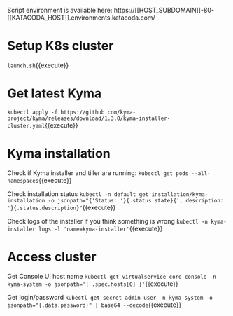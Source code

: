 Script environment is available here: https://[[HOST_SUBDOMAIN]]-80-[[KATACODA_HOST]].environments.katacoda.com/

# Setup K8s cluster

`launch.sh`{{execute}}

# Get latest Kyma

`kubectl apply -f https://github.com/kyma-project/kyma/releases/download/1.3.0/kyma-installer-cluster.yaml`{{execute}}

# Kyma installation

Check if Kyma installer and tiller are running:
`kubectl get pods --all-namespaces`{{execute}}

Check installation status
`kubectl -n default get installation/kyma-installation -o jsonpath="{'Status: '}{.status.state}{', description: '}{.status.description}"`{{execute}}

Check logs of the installer if you think something is wrong
`kubectl -n kyma-installer logs -l 'name=kyma-installer'`{{execute}}

# Access cluster

Get Console UI host name
`kubectl get virtualservice core-console -n kyma-system -o jsonpath='{ .spec.hosts[0] }'`{{execute}}

Get login/password
`kubectl get secret admin-user -n kyma-system -o jsonpath="{.data.password}" | base64 --decode`{{execute}}



